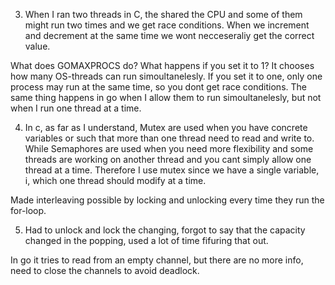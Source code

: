 3. When I ran two threads in C, the shared the CPU and some of them might run two times and we get race conditions. When we increment and decrement at the same time we wont necceseraliy get the correct value.

What does GOMAXPROCS do? What happens if you set it to 1? It chooses how many OS-threads can run simoultanelesly. If you set it to one, only one process may run at the same time, so you dont get race conditions. The same thing happens in go when I allow them to run simoultanelesly, but not when I run one thread at a time.

4.  In c, as far as I understand, Mutex are used when you have concrete variables or such that more than one thread need to read and write to. While Semaphores are used when you need more flexibility and some threads are working on another thread and you cant simply allow one thread at a time. Therefore I use mutex since we have a single variable, i, which one thread should modify at a time.

Made interleaving possible by locking and unlocking every time they run the for-loop.

5. Had to unlock and lock the changing, forgot to say that the capacity changed in the popping, used a lot of time fifuring that out.

In go it tries to read from an empty channel, but there are no more info, need to close the channels to avoid deadlock.
